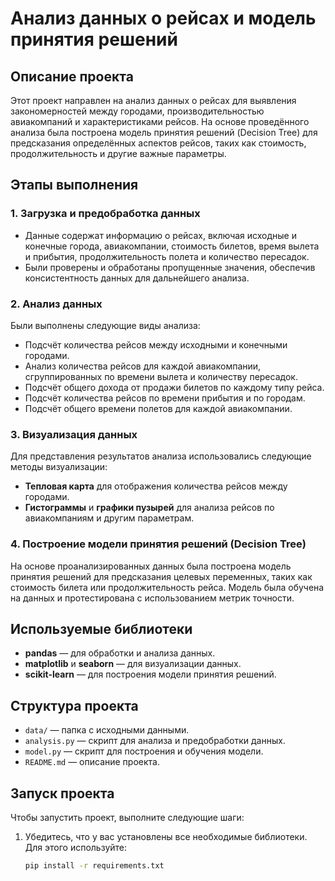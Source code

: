 # Анализ данных о рейсах и модель принятия решений

## Описание проекта

Этот проект направлен на анализ данных о рейсах для выявления закономерностей между городами, производительностью авиакомпаний и характеристиками рейсов. На основе проведённого анализа была построена модель принятия решений (Decision Tree) для предсказания определённых аспектов рейсов, таких как стоимость, продолжительность и другие важные параметры.

## Этапы выполнения

### 1. Загрузка и предобработка данных
   - Данные содержат информацию о рейсах, включая исходные и конечные города, авиакомпании, стоимость билетов, время вылета и прибытия, продолжительность полета и количество пересадок.
   - Были проверены и обработаны пропущенные значения, обеспечив консистентность данных для дальнейшего анализа.

### 2. Анализ данных
   Были выполнены следующие виды анализа:
   - Подсчёт количества рейсов между исходными и конечными городами.
   - Анализ количества рейсов для каждой авиакомпании, сгруппированных по времени вылета и количеству пересадок.
   - Подсчёт общего дохода от продажи билетов по каждому типу рейса.
   - Подсчёт количества рейсов по времени прибытия и по городам.
   - Подсчёт общего времени полетов для каждой авиакомпании.

### 3. Визуализация данных
   Для представления результатов анализа использовались следующие методы визуализации:
   - **Тепловая карта** для отображения количества рейсов между городами.
   - **Гистограммы** и **графики пузырей** для анализа рейсов по авиакомпаниям и другим параметрам.

### 4. Построение модели принятия решений (Decision Tree)
   На основе проанализированных данных была построена модель принятия решений для предсказания целевых переменных, таких как стоимость билета или продолжительность рейса. Модель была обучена на данных и протестирована с использованием метрик точности.

## Используемые библиотеки

- **pandas** — для обработки и анализа данных.
- **matplotlib** и **seaborn** — для визуализации данных.
- **scikit-learn** — для построения модели принятия решений.

## Структура проекта

- `data/` — папка с исходными данными.
- `analysis.py` — скрипт для анализа и предобработки данных.
- `model.py` — скрипт для построения и обучения модели.
- `README.md` — описание проекта.

## Запуск проекта

Чтобы запустить проект, выполните следующие шаги:

1. Убедитесь, что у вас установлены все необходимые библиотеки. Для этого используйте:

   ```bash
   pip install -r requirements.txt
